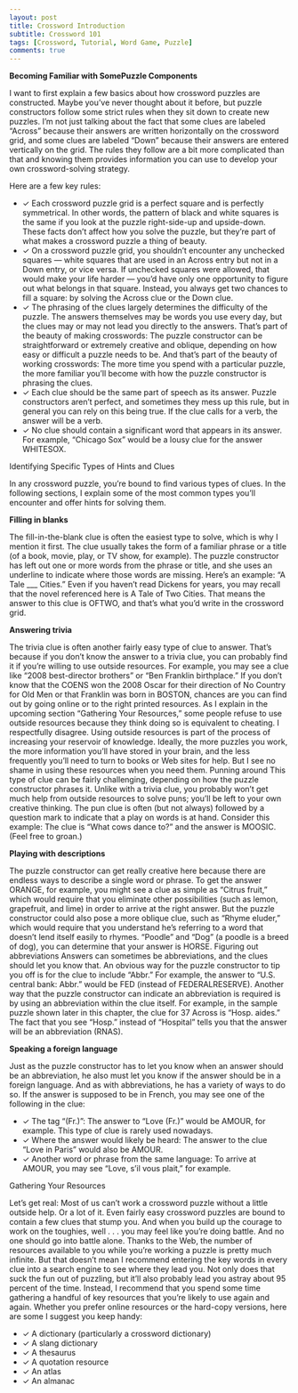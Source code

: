 ```yaml
---
layout: post
title: Crossword Introduction
subtitle: Crossword 101
tags: [Crossword, Tutorial, Word Game, Puzzle]
comments: true
---
```


**Becoming Familiar with SomePuzzle Components**

I want to first explain a few basics about how crossword puzzles are constructed.
Maybe you’ve never thought about it before, but puzzle constructors follow some strict rules when they sit down to create new puzzles. I’m not just talking
about the fact that some clues are labeled “Across” because their answers are
written horizontally on the crossword grid, and some clues are labeled “Down” because their answers are entered vertically on the grid. The rules they follow are a bit more complicated than that and knowing them provides information you can use to develop your own crossword-solving strategy. 

Here are a few key rules:

* ✓ Each crossword puzzle grid is a perfect square and is perfectly symmetrical.
In other words, the pattern of black and white squares is the same if you look at the puzzle right-side-up and upside-down. These facts don’t affect how you solve the puzzle, but they’re part of what makes a crossword puzzle a thing of beauty.
* ✓ On a crossword puzzle grid, you shouldn’t encounter any unchecked
squares — white squares that are used in an Across entry but not in a
Down entry, or vice versa. If unchecked squares were allowed, that would
make your life harder — you’d have only one opportunity to figure out
what belongs in that square. Instead, you always get two chances to fill a
square: by solving the Across clue or the Down clue.
* ✓ The phrasing of the clues largely determines the difficulty of the puzzle.
The answers themselves may be words you use every day, but the clues
may or may not lead you directly to the answers. That’s part of the beauty
of making crosswords: The puzzle constructor can be straightforward or
extremely creative and oblique, depending on how easy or difficult a puzzle
needs to be. And that’s part of the beauty of working crosswords: The more
time you spend with a particular puzzle, the more familiar you’ll become
with how the puzzle constructor is phrasing the clues.
* ✓ Each clue should be the same part of speech as its answer. Puzzle constructors aren’t perfect, and sometimes they mess up this rule, but in general you can rely on this being true. If the clue calls for a verb, the answer
will be a verb.
* ✓ No clue should contain a significant word that appears in its answer. For example, “Chicago Sox” would be a lousy clue for the answer WHITESOX.

Identifying Specific Types of Hints and Clues


In any crossword puzzle, you’re bound to find various types of clues. In the following sections, I explain some of the most common types you’ll encounter and offer hints for solving them.

**Filling in blanks**

The fill-in-the-blank clue is often the easiest type to solve, which is why I mention it first. The clue usually takes the form of a familiar phrase or a title (of a book, movie, play, or TV show, for example). The puzzle constructor has left out one or more words from the phrase or title, and she uses an underline to indicate where those words are missing.
Here’s an example: “A Tale ___ Cities.” Even if you haven’t read Dickens for
years, you may recall that the novel referenced here is A Tale of Two Cities.
That means the answer to this clue is OFTWO, and that’s what you’d write in
the crossword grid.

**Answering trivia**

The trivia clue is often another fairly easy type of clue to answer. That’s
because if you don’t know the answer to a trivia clue, you can probably find it
if you’re willing to use outside resources. For example, you may see a clue like
“2008 best-director brothers” or “Ben Franklin birthplace.” If you don’t know that the COENS won the 2008 Oscar for their direction of No Country for Old Men or that Franklin was born in BOSTON, chances are you can find out by going online or to the right printed resources.
As I explain in the upcoming section “Gathering Your Resources,” some people refuse to use outside resources because they think doing so is equivalent to cheating. I respectfully disagree. Using outside resources is part of the process of increasing your reservoir of knowledge. Ideally, the more puzzles you work, the more information you’ll have stored in your brain, and the less frequently you’ll need to turn to books or Web sites for help. But I see no shame in using these resources when you need them.
Punning around
This type of clue can be fairly challenging, depending on how the puzzle constructor phrases it. Unlike with a trivia clue, you probably won’t get much
help from outside resources to solve puns; you’ll be left to your own creative
thinking.
The pun clue is often (but not always) followed by a question mark to indicate
that a play on words is at hand. Consider this example: The clue is “What cows dance to?” and the answer is MOOSIC. (Feel free to groan.)

**Playing with descriptions**

The puzzle constructor can get really creative here because there are endless ways to describe a single word or phrase. To get the answer ORANGE, for example, you might see a clue as simple as “Citrus fruit,” which would require that you eliminate other possibilities (such as lemon, grapefruit, and lime) in order to arrive at the right answer. But the puzzle constructor could also pose a more oblique clue, such as “Rhyme eluder,” which would require that you understand he’s referring to a word that doesn’t lend itself easily to rhymes.
“Poodle” and “Dog” (a poodle is a breed of dog), you can determine that your answer is HORSE.
Figuring out abbreviations
Answers can sometimes be abbreviations, and the clues should let you know
that. An obvious way for the puzzle constructor to tip you off is for the clue to
include “Abbr.” For example, the answer to “U.S. central bank: Abbr.” would be FED (instead of FEDERALRESERVE).
Another way that the puzzle constructor can indicate an abbreviation is
required is by using an abbreviation within the clue itself. For example, in the
sample puzzle shown later in this chapter, the clue for 37 Across is “Hosp.
aides.” The fact that you see “Hosp.” instead of “Hospital” tells you that the answer will be an abbreviation (RNAS).


**Speaking a foreign language**

Just as the puzzle constructor has to let you know when an answer should be
an abbreviation, he also must let you know if the answer should be in a foreign language. And as with abbreviations, he has a variety of ways to do so.
If the answer is supposed to be in French, you may see one of the following in
the clue:
* ✓ The tag “(Fr.)”: The answer to “Love (Fr.)” would be AMOUR, for example. This type of clue is rarely used nowadays.
* ✓ Where the answer would likely be heard: The answer to the clue “Love in Paris” would also be AMOUR.
* ✓ Another word or phrase from the same language: To arrive at AMOUR, you may see “Love, s’il vous plait,” for example.

Gathering Your Resources


Let’s get real: Most of us can’t work a crossword puzzle without a little outside
help. Or a lot of it. Even fairly easy crossword puzzles are bound to contain a
few clues that stump you. And when you build up the courage to work on the
toughies, well . . . you may feel like you’re doing battle. And no one should go
into battle alone.
Thanks to the Web, the number of resources available to you while you’re
working a puzzle is pretty much infinite. But that doesn’t mean I recommend
entering the key words in every clue into a search engine to see where they
lead you. Not only does that suck the fun out of puzzling, but it’ll also probably lead you astray about 95 percent of the time.
Instead, I recommend that you spend some time gathering a handful of key
resources that you’re likely to use again and again. Whether you prefer online
resources or the hard-copy versions, here are some I suggest you keep handy:
* ✓ A dictionary (particularly a crossword dictionary)
* ✓ A slang dictionary
* ✓ A thesaurus
* ✓ A quotation resource
* ✓ An atlas
* ✓ An almanac

